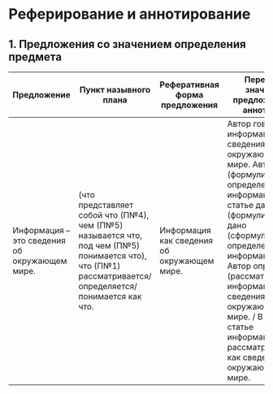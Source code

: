 # Реферирование и аннотирование

## 1. Предложения со значением определения предмета
| Предложение                                | Пункт назывного плана                                                                                                     | Реферативная форма предложения  | Передача значения предложения в аннотации                                                                                                                                                               |
|--------------------------------------------|---------------------------------------------------------------------------------------------------------------------------|---------------------------------|------------------------------------------------------------------------------------------------------------------------------------------------------------------|
| Информация – это сведения об окружающем мире. | (что представляет собой что (П№4), чем (П№5) называется что, под чем (П№5) понимается что), что (П№1) рассматривается/ определяется/ понимается как что. | Информация как сведения об окружающем мире. | Автор говорит об информации как о сведениях об окружающем мире. Автор даёт (формулирует) определение информации. / В статье даётся (формулируется) / дано (сформулировано) определение информации. Автор определяет (рассматривает) информацию как сведения об окружающем мире. / В данной статье информация рассматривается как сведения об окружающем мире. |
